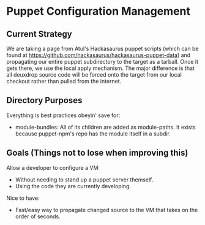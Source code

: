 # Puppet Configuration Management

## Current Strategy

We are taking a page from Atul's Hackasaurus puppet scripts (which can be found
at https://github.com/hackasaurus/hackasaurus-puppet-data) and propagating our
entire puppet subdirectory to the target as a tarball.  Once it gets there, we
use the local apply mechanism.  The major difference is that all deuxdrop source
code will be forced onto the target from our local checkout rather than pulled
from the internet.

## Directory Purposes

Everything is best practices obeyin' save for:

- module-bundles: All of its children are added as module-paths.  It exists
   because puppet-npm's repo has the module itself in a subdir.

## Goals (Things not to lose when improving this)

Allow a developer to configure a VM:

- Without needing to stand up a puppet server themself.
- Using the code they are currently developing.


Nice to have:

- Fast/easy way to propagate changed source to the VM that takes on the order of
   seconds.
